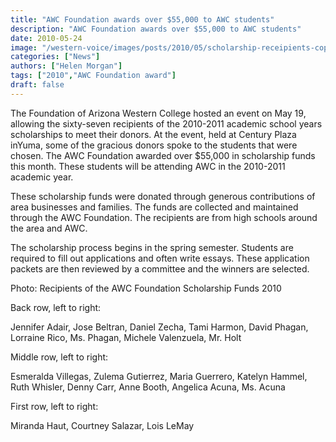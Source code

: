 ```yaml
---
title: "AWC Foundation awards over $55,000 to AWC students"
description: "AWC Foundation awards over $55,000 to AWC students"
date: 2010-05-24
image: "/western-voice/images/posts/2010/05/scholarship-receipients-copy.jpg"
categories: ["News"]
authors: ["Helen Morgan"]
tags: ["2010","AWC Foundation award"]
draft: false
---
```

The Foundation of Arizona Western College hosted an event on May 19, allowing the sixty-seven recipients of the 2010-2011 academic school years scholarships to meet their donors. At the event, held at Century Plaza inYuma, some of the gracious donors spoke to the students that were chosen. The AWC Foundation awarded over $55,000 in scholarship funds this month. These students will be attending AWC in the 2010-2011 academic year.

These scholarship funds were donated through generous contributions of area businesses and families. The funds are collected and maintained through the AWC Foundation. The recipients are from high schools around the area and AWC.

The scholarship process begins in the spring semester. Students are required to fill out applications and often write essays. These application packets are then reviewed by a committee and the winners are selected.

Photo: Recipients of the AWC Foundation Scholarship Funds 2010

Back row, left to right:

Jennifer Adair, Jose Beltran, Daniel Zecha, Tami Harmon, David Phagan, Lorraine Rico, Ms. Phagan, Michele Valenzuela, Mr. Holt

Middle row, left to right:

Esmeralda Villegas, Zulema Gutierrez, Maria Guerrero, Katelyn Hammel, Ruth Whisler, Denny Carr, Anne Booth, Angelica Acuna, Ms. Acuna

First row, left to right:

Miranda Haut, Courtney Salazar, Lois LeMay